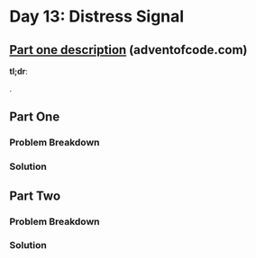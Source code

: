 # Day 13: Distress Signal

## [Part one description](https://adventofcode.com/2022/day/13) (adventofcode.com)

**tl;dr**:

.


## Part One

### Problem Breakdown

### Solution



## Part Two

### Problem Breakdown

### Solution